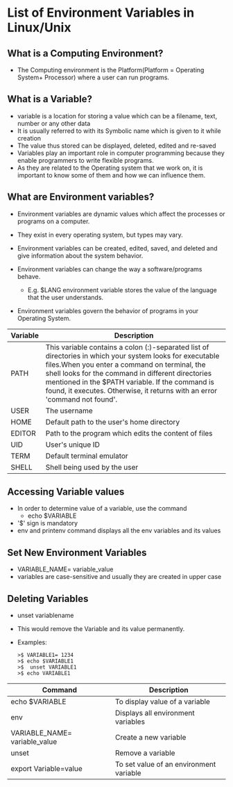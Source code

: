 #	List of Environment Variables in Linux/Unix

##	What is a Computing Environment?

-	The Computing environment is the Platform(Platform = Operating System+ Processor) where a user can run programs.

##	What is a Variable?

-	variable is a location for storing a value which can be a filename, text, number or any other data
-	It is usually referred to with its Symbolic name which is given to it while creation
-	The value thus stored can be displayed, deleted, edited and re-saved
-	Variables play an important role in computer programming because they enable programmers to write flexible programs.
- 	As they are related to the Operating system that we work on, it is important to know some of them and how we can influence them.


##	What are Environment variables?

-	Environment variables are dynamic values which affect the processes or programs on a computer.
- 	They exist in every operating system, but types may vary.
-	Environment variables can be created, edited, saved, and deleted and give information about the system behavior.
-	Environment variables can change the way a software/programs behave.

	-	E.g. $LANG environment variable stores the value of the language that the user understands. 

-	Environment variables govern the behavior of programs in your Operating System.


Variable | Description
---------|--------------
PATH	|This variable contains a colon (:)-separated list of directories in which your system looks for executable files.When you enter a command on terminal, the shell looks for the command in different directories mentioned in the $PATH variable. If the command is found, it executes. Otherwise, it returns with an error 'command not found'.
USER	| The username
HOME	| Default path to the user's home directory
EDITOR	| Path to the program which edits the content of files
UID	 | User's unique ID
TERM	|Default terminal emulator
SHELL	| Shell being used by the user	
	
	
	
##	Accessing Variable values

-	In order to determine value of a variable, use the command
	-	echo $VARIABLE
-	'$'	sign is mandatory
- 	env and printenv command displays all the env variables and its values


##	Set New Environment Variables

-	VARIABLE_NAME= variable_value
-	variables are case-sensitive and usually they are created in upper case


##	Deleting Variables

-	unset variablename
-	This would remove the Variable and its value permanently.
-	Examples:

		>$ VARIABLE1= 1234
		>$ echo $VARIABLE1
		>$	unset VARIABLE1
		>$ echo VARIABLE1
		

Command	|Description
--------|------------
echo $VARIABLE	|To display value of a variable
env	| Displays all environment variables
VARIABLE_NAME= variable_value  |	Create a new variable
unset  | 	Remove a variable
export Variable=value |	To set value of an environment variable





